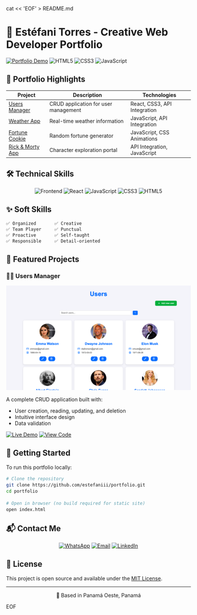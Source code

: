 cat << 'EOF' > README.md
# 🌟 Estéfani Torres - Creative Web Developer Portfolio
  
  [![Portfolio Demo](https://img.shields.io/badge/Live_Demo-FF5722?style=for-the-badge&logo=vercel&logoColor=white)](https://your-portfolio-url.com)
  ![HTML5](https://img.shields.io/badge/-HTML5-E34F26?style=for-the-badge&logo=html5&logoColor=white)
  ![CSS3](https://img.shields.io/badge/-CSS3-1572B6?style=for-the-badge&logo=css3&logoColor=white)
  ![JavaScript](https://img.shields.io/badge/-JavaScript-F7DF1E?style=for-the-badge&logo=javascript&logoColor=black)
</div>

## 🎨 Portfolio Highlights

| Project | Description | Technologies |
|---------|-------------|--------------|
| [Users Manager](https://users-managerr.netlify.app/) | CRUD application for user management | React, CSS3, API Integration |
| [Weather App](https://weatherrraapp.netlify.app) | Real-time weather information | JavaScript, API Integration |
| [Fortune Cookie](https://galletadefortuna.netlify.app/) | Random fortune generator | JavaScript, CSS Animations |
| [Rick & Morty App](https://rickmortyyy-app.netlify.app/) | Character exploration portal | API Integration, JavaScript |

## 🛠 Technical Skills

<div align="center">

![Frontend](https://img.shields.io/badge/Frontend-Development-9cf?style=for-the-badge)
![React](https://img.shields.io/badge/-React-61DAFB?logo=react&logoColor=white&style=for-the-badge)
![JavaScript](https://img.shields.io/badge/-JavaScript-F7DF1E?logo=javascript&logoColor=black&style=for-the-badge)
![CSS3](https://img.shields.io/badge/-CSS3-1572B6?logo=css3&logoColor=white&style=for-the-badge)
![HTML5](https://img.shields.io/badge/-HTML5-E34F26?logo=html5&logoColor=white&style=for-the-badge)

</div>

## ✨ Soft Skills

```text
✅ Organized       ✅ Creative
✅ Team Player     ✅ Punctual
✅ Proactive       ✅ Self-taught
✅ Responsible     ✅ Detail-oriented
```

## 🌟 Featured Projects

### 🧑‍💻 Users Manager
![Users Manager Screenshot](assets/img/cr.png)

A complete CRUD application built with:
- User creation, reading, updating, and deletion
- Intuitive interface design
- Data validation

[![Live Demo](https://img.shields.io/badge/View_Demo-FF5722?style=for-the-badge)](https://users-managerr.netlify.app/)
[![View Code](https://img.shields.io/badge/View_Code-181717?style=for-the-badge&logo=github)](https://github.com/estefaniii/Crud-app)

## 🚀 Getting Started

To run this portfolio locally:

```bash
# Clone the repository
git clone https://github.com/estefaniii/portfolio.git
cd portfolio

# Open in browser (no build required for static site)
open index.html
```

## 📬 Contact Me

<div align="center">

[![WhatsApp](https://img.shields.io/badge/WhatsApp-25D366?style=for-the-badge&logo=whatsapp&logoColor=white)](https://wa.me/50767782931)
[![Email](https://img.shields.io/badge/Email-D14836?style=for-the-badge&logo=gmail&logoColor=white)](mailto:estefanidelosangelestorres@gmail.com)
[![LinkedIn](https://img.shields.io/badge/LinkedIn-0077B5?style=for-the-badge&logo=linkedin&logoColor=white)](https://www.linkedin.com/in/yourprofile)

</div>

## 📜 License

This project is open source and available under the [MIT License](LICENSE).

---

<div align="center">
  <p>📍 Based in Panamá Oeste, Panamá</p>
</div>
EOF
